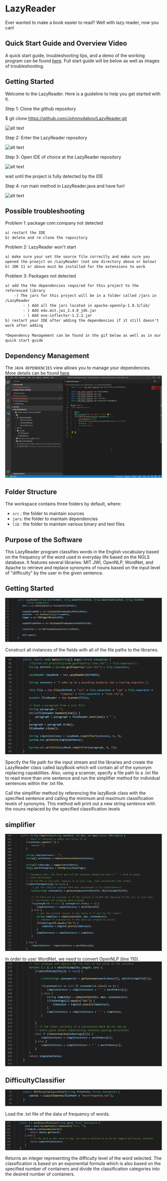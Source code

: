 # LazyReader
Ever wanted to make a book easier to read? Well with lazy reader, now you can!

## Quick Start Guide and Overview Video

A quick start guide, troubleshooting tips, and a demo of the working program can be found [here](https://youtu.be/LbDbAqgzuek). 
Full start guide will be below as well as images of troubleshooting.

## Getting Started

Welcome to the LazyReader. Here is a guideline to help you get started with it.

Step 1: Clone the github repository

$ git clone https://github.com/Johnnydaboy/LazyReader.git

![alt text]()

Step 2: Enter the LazyReader repository 

![alt text]()

Step 3: Open IDE of choice at the LazyReader repository

![alt text]()

wait until the project is fully detected by the IDE

Step 4: run main method in LazyReader.java and have fun!

![alt text]()


## Possible troubleshooting

Problem 1: package com.company not detected

    a) restart the IDE
    b) delete and re-clone the repository

Problem 2: LazyReader won't start

    a) make sure your set the source file correctly and make sure you opened the proejct on /LazyReader (not one directory above or below)
    b) JDK 11 or above must be installed for the extensions to work

Problem 3: Packages not detected

    a) add the the dependencies required for this project to the referenced library
        -) The jars for this project will be in a folder called /jars in /LazyReader
            - ) Add all the jars located in apache-opennlp-1.9.3/lib/
            - ) Add edu.mit.jwi_2.4.0_jdk.jar
            - ) Add evo-inflector-1.2.2.jar
    b) restart your IDE after adding the dependencies if it still doesn't work after adding
    
    *Dependency Management can be found in the gif below as well as in our quick start guide

## Dependency Management

The `JAVA DEPENDENCIES` view allows you to manage your dependencies. More details can be found [here](https://github.com/microsoft/vscode-java-pack/blob/master/release-notes/v0.9.0.md#work-with-jar-files-directly).
![alt text](https://github.com/Microsoft/vscode-java-pack/raw/master/release-notes/v0.9.0/reference-jar-files.gif)

## Folder Structure

The workspace contains three folders by default, where:

- `src` : the folder to maintain sources
- `jars`: the folder to maintain dependencies
- `lib` : the folder to maintain various binary and text files



## Purpose of the Software
This LazyReader program classifies words in the English vocabulary based on the frequency of the word used in everyday life based on the NGLS database. It features several libraries: MIT JWI, OpenNLP, WordNet, and Apache to retrieve and replace synonyms of nouns based on the input level of "difficulty" by the user in the given sentence.

## Getting Started
![alt text](https://github.com/Johnnydaboy/LazyReader/blob/dev/pictures/constructor.PNG?raw=true)

Construct all instances of the fields with all of the file paths to the libraries.

![alt text](https://github.com/Johnnydaboy/LazyReader/blob/dev/pictures/mainAll.PNG?raw=true)

Specify the file path for the input stream and the libraries and create the LazyReader class called lazyBook which will contain all of the synonym replacing capabilities. Also, using a scanner, specify a file path to a .txt file to read more than one sentence and run the simplifier method for individual sentences within the .txt file.

Call the simplifier method by referencing the lazyBook class with the specified sentence and calling the minimum and maximum classification levels of synonyms. This method will print out a new string sentence with the nouns replaced by the specified classification levels

## simplifier
![alt text](https://github.com/Johnnydaboy/LazyReader/blob/dev/pictures/simplifer1.PNG?raw=true)

In order to user WordNet, we need to convert OpenNLP (line 110).
![alt text](https://github.com/Johnnydaboy/LazyReader/blob/dev/pictures/simplifier2.PNG?raw=true)

## DifficultyClassifier
![alt text](https://github.com/Johnnydaboy/LazyReader/blob/dev/pictures/classifyFile.PNG?raw=true)

Load the .txt file of the data of frequency of words.

![alt text](https://github.com/Johnnydaboy/LazyReader/blob/dev/pictures/classifyMethod.PNG?raw=true)

Returns an integer representing the difficulty level of the word selected. The classification is based on an exponential formula which is also based on the specified number of containers and divide the classification categories into the desired number of containers.
